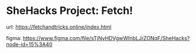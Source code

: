 # SheHacks Project: Fetch!

url: https://fetchandtricks.online/index.html

figma: https://www.figma.com/file/sTjNyHDVgwWInbLJrZONqF/SheHacks?node-id=15%3A40
